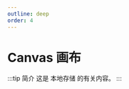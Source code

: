 ```yaml
---
outline: deep
order: 4
---
```


# Canvas 画布

<ArticleMetadata />

:::tip 简介
这是 本地存储 的有关内容。
:::

<LastUpdated time="2024/11/1 16:00:31"/>
